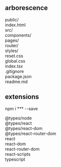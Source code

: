 ## arborescence

public/  
  index.html  
src/  
  components/  
  pages/  
  router/  
  styles/  
    reset.css  
    global.css  
index.tsx  
.gitignore  
package.json  
readme.md  

## extensions
npm i *** --save  
  
@types/node  
@types/react  
@types/react-dom  
@types/react-router-dom  
react  
react-dom  
react-router-dom  
react-scripts  
typescript  
  
